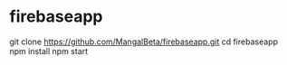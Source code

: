 # firebaseapp
git clone https://github.com/MangalBeta/firebaseapp.git
cd firebaseapp
npm install
npm start
